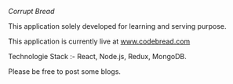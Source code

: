_Corrupt Bread_

This application solely developed for learning and serving purpose.

This application is currently live at www.codebread.com

Technologie Stack :- React, Node.js, Redux, MongoDB.

Please be free to post some blogs.

